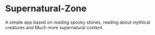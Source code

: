 # Supernatural-Zone
A simple app based on reading spooky stories, reading about mythical creatures and Much more supernatural content.
